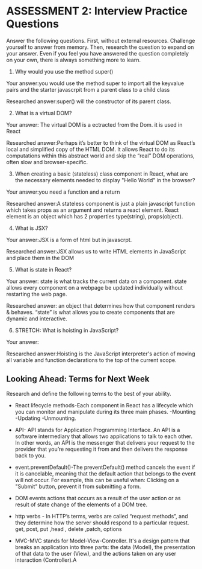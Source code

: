 # ASSESSMENT 2: Interview Practice Questions

Answer the following questions. First, without external resources. Challenge yourself to answer from memory. Then, research the question to expand on your answer. Even if you feel you have answered the question completely on your own, there is always something more to learn.

1. Why would you use the method super()

  Your answer:you would use the method super to import all the keyvalue pairs and the starter javascrpit from a parent class to a child class

  Researched answer:super() will  the constructor of its parent class. 


2. What is a virtual DOM?

  Your answer:  The virtual DOM is a ectracted from the Dom. it is used in React

  Researched answer:Perhaps it’s better to think of the virtual DOM as React’s local and simplified copy of the HTML DOM. It allows React to do its computations within this abstract world and skip the “real” DOM operations, often slow and browser-specific.


3. When creating a basic (stateless) class component in React, what are the necessary elements needed to display "Hello World" in the browser?

  Your answer:you need a function and a return

  Researched answer:A stateless component is just a plain javascript function which takes props as an argument and returns a react element.
  React element is an object which has 2 properties type(string), props(object).



4. What is JSX?

  Your answer:JSX is a form of html but in javascrpt.

  Researched answer:JSX allows us to write HTML elements in JavaScript and place them in the DOM



5. What is state in React?

  Your answer: state is what tracks the current data on a component. state allows every component on a webpage be updated individually without restarting the web page.

  Researched answer: an object that determines how that component renders & behaves. “state” is what allows you to create components that are dynamic and interactive.



6. STRETCH: What is hoisting in JavaScript?

  Your answer:

  Researched answer:Hoisting is the JavaScript interpreter's action of moving all variable and function declarations to the top of the current scope. 



## Looking Ahead: Terms for Next Week

Research and define the following terms to the best of your ability.

- React lifecycle methods-Each component in React has a lifecycle which you can monitor and manipulate during its three main phases.
    -Mounting
    -Updating 
    -Unmounting.

- API- API stands for Application Programming Interface. An API is a software intermediary that allows two applications to talk to each other.  In other words, an API is the messenger that delivers your request to the provider that you’re requesting it from and then delivers the response back to you.
- event.preventDefault()-The preventDefault() method cancels the event if it is cancelable, meaning that the default action that belongs to the event will not occur. For example, this can be useful when: Clicking on a "Submit" button, prevent it from submitting a form.
- DOM events
actions that occurs as a result of the user action or as result of state change of the elements of a DOM tree.
- http verbs - In HTTP’s terms, verbs are called “request methods”, and they determine how the server should respond to a particular request. get, post, put ,head , delete ,patch, options
- MVC-MVC stands for Model-View-Controller. It's a design pattern that breaks an application into three parts: the data (Model), the presentation of that data to the user (View), and the actions taken on any user interaction (Controller).A
